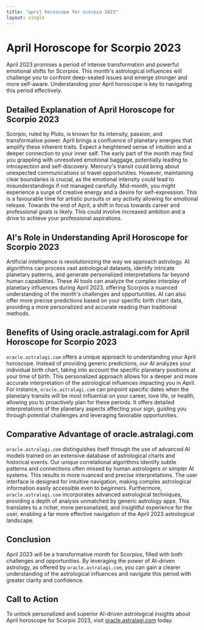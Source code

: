 ```yaml
---
title: "april horoscope for scorpio 2023"
layout: single
---
```


# April Horoscope for Scorpio 2023

April 2023 promises a period of intense transformation and powerful emotional shifts for Scorpios.  This month's astrological influences will challenge you to confront deep-seated issues and emerge stronger and more self-aware. Understanding your April horoscope is key to navigating this period effectively.

## Detailed Explanation of April Horoscope for Scorpio 2023

Scorpio, ruled by Pluto, is known for its intensity, passion, and transformative power. April brings a confluence of planetary energies that amplify these inherent traits.  Expect a heightened sense of intuition and a deeper connection to your inner self.  The early part of the month may find you grappling with unresolved emotional baggage, potentially leading to introspection and self-discovery.  Mercury's transit could bring about unexpected communications or travel opportunities.  However, maintaining clear boundaries is crucial, as the emotional intensity could lead to misunderstandings if not managed carefully.  Mid-month, you might experience a surge of creative energy and a desire for self-expression. This is a favourable time for artistic pursuits or any activity allowing for emotional release.  Towards the end of April, a shift in focus towards career and professional goals is likely.  This could involve increased ambition and a drive to achieve your professional aspirations.

## AI's Role in Understanding April Horoscope for Scorpio 2023

Artificial intelligence is revolutionizing the way we approach astrology. AI algorithms can process vast astrological datasets, identify intricate planetary patterns, and generate personalized interpretations far beyond human capabilities.  These AI tools can analyze the complex interplay of planetary influences during April 2023, offering Scorpios a nuanced understanding of the month's challenges and opportunities.  AI can also offer more precise predictions based on your specific birth chart data, providing a more personalized and accurate reading than traditional methods.


## Benefits of Using oracle.astralagi.com for April Horoscope for Scorpio 2023

`oracle.astralagi.com` offers a unique approach to understanding your April horoscope.  Instead of providing generic predictions, our AI analyzes your individual birth chart, taking into account the specific planetary positions at your time of birth. This personalized approach allows for a deeper and more accurate interpretation of the astrological influences impacting you in April.  For instance, `oracle.astralagi.com` can pinpoint specific dates when the planetary transits will be most influential on your career, love life, or health, allowing you to proactively plan for these periods.  It offers detailed interpretations of the planetary aspects affecting your sign, guiding you through potential challenges and leveraging favorable opportunities.


## Comparative Advantage of oracle.astralagi.com

`oracle.astralagi.com` distinguishes itself through the use of advanced AI models trained on an extensive database of astrological charts and historical events.  Our unique correlational algorithms identify subtle patterns and connections often missed by human astrologers or simpler AI systems. This results in more nuanced and precise interpretations. The user interface is designed for intuitive navigation, making complex astrological information easily accessible even to beginners.   Furthermore, `oracle.astralagi.com` incorporates advanced astrological techniques, providing a depth of analysis unmatched by generic astrology apps.  This translates to a richer, more personalized, and insightful experience for the user, enabling a far more effective navigation of the April 2023 astrological landscape.

## Conclusion

April 2023 will be a transformative month for Scorpios, filled with both challenges and opportunities. By leveraging the power of AI-driven astrology, as offered by `oracle.astralagi.com`, you can gain a clearer understanding of the astrological influences and navigate this period with greater clarity and confidence.

## Call to Action

To unlock personalized and superior AI-driven astrological insights about April horoscope for Scorpio 2023, visit [oracle.astralagi.com](https://oracle.astralagi.com) today.